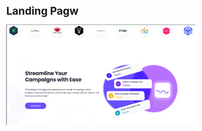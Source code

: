 # Landing Pagw



![Dashboard Image](https://github.com/sarim-sam/Landing-page/blob/main/public/Home.png)
